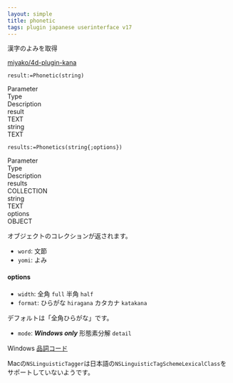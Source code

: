 ```yaml
---
layout: simple
title: phonetic
tags: plugin japanese userinterface v17
---
```


漢字のよみを取得

<!--more-->

[miyako/4d-plugin-kana](https://github.com/miyako/4d-plugin-kana/)

```4d
result:=Phonetic(string)
```

<div class="grid">
  <div class="syntax-th cell cell--2">Parameter</div>
  <div class="syntax-th cell cell--2">Type</div>
  <div class="syntax-th cell cell--8">Description</div>
  <div class="syntax-td cell cell--2">result</div>
  <div class="syntax-td cell cell--2">TEXT</div>
  <div class="syntax-td cell cell--8"></div>        
  <div class="syntax-td cell cell--2">string</div>
  <div class="syntax-td cell cell--2">TEXT</div>
  <div class="syntax-td cell cell--8"></div>                
</div>

```4d
results:=Phonetics(string{;options})
```

<div class="grid">
  <div class="syntax-th cell cell--2">Parameter</div>
  <div class="syntax-th cell cell--2">Type</div>
  <div class="syntax-th cell cell--8">Description</div>
  <div class="syntax-td cell cell--2">results</div>
  <div class="syntax-td cell cell--2">COLLECTION</div>
  <div class="syntax-td cell cell--8"></div>        
  <div class="syntax-td cell cell--2">string</div>
  <div class="syntax-td cell cell--2">TEXT</div>
  <div class="syntax-td cell cell--8"></div>  
  <div class="syntax-td cell cell--2">options</div>
  <div class="syntax-td cell cell--2">OBJECT</div>
  <div class="syntax-td cell cell--8"></div>    
</div>

オブジェクトのコレクションが返されます。

* ``word``: 文節
* ``yomi``: よみ

#### options

* ``width``: 全角 ``full`` 半角  ``half``
* ``format``: ひらがな ``hiragana`` カタカナ ``katakana``

デフォルトは「全角ひらがな」です。

* ``mode``: ***Windows only*** 形態素分解 ``detail``

Windows [品詞コード](https://docs.microsoft.com/en-us/previous-versions/office/developer/office-2007/ee815978%28v%3doffice.12%29)

Macの``NSLinguisticTagger``は日本語の``NSLinguisticTagSchemeLexicalClass``をサポートしていないようです。
